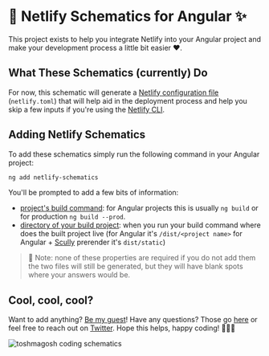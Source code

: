 # 💙 Netlify Schematics for Angular ✨

This project exists to help you integrate Netlify into your Angular project and make your development process a little bit easier ♥.

## What These Schematics (currently) Do

For now, this schematic will generate a [Netlify configuration file](https://docs.netlify.com/configure-builds/file-based-configuration/?utm_source=project-repo&utm_medium=netlify-schematics_tzm&utm_campaign=devex) (`netlify.toml`) that will help aid in the deployment process and help you skip a few inputs if you're using the [Netlify CLI](https://docs.netlify.com/cli/get-started/?utm_source=project-repo&utm_medium=netlify-schematics_tzm&utm_campaign=devex).

## Adding Netlify Schematics

To add these schematics simply run the following command in your Angular project:

```bash
ng add netlify-schematics
```

You'll be prompted to add a few bits of information:

- [project's build command](https://docs.netlify.com/configure-builds/get-started/#definitions?utm_source=project-repo&utm_medium=netlify-schematics_tzm&utm_campaign=devex): for Angular projects this is usually `ng build` or for production `ng build --prod`.
- [directory of your build project](https://docs.netlify.com/configure-builds/get-started/#definitions?utm_source=project-repo&utm_medium=netlify-schematics_tzm&utm_campaign=devex): when you run your build command where does the built project live (for Angular it's `/dist/<project name>` for Angular + [Scully](https://github.com/scullyio/scully/blob/master/README.md) prerender it's `dist/static`)

> 📝 Note: none of these properties are required if you do not add them the two files will still be generated, but they will have blank spots where your answers would be.

## Cool, cool, cool?

Want to add anything? [Be my guest](https://github.com/tzmanics/netlify-schematics/blob/master/CONTRIBUTING.md)! Have any questions? Those go [here](https://github.com/tzmanics/netlify-schematics/issues) or feel free to reach out on [Twitter](http://twitter.com/tzmanics). Hope this helps, happy coding! 👩🏻‍💻

![toshmagosh coding schematics](https://github.com/tzmanics/deploy-for-dogs/blob/master/images/toshi-01.gif?raw=true)
